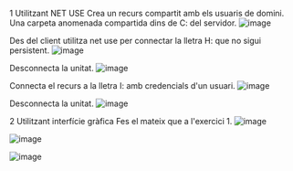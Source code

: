 1 Utilitzant NET USE
Crea un recurs compartit amb els usuaris de domini. Una carpeta anomenada compartida dins de C: del servidor.
![image](https://github.com/user-attachments/assets/60b3d963-c292-4cd5-8248-596ec99560ea)

Des del client utilitza net use per connectar la lletra H: que no sigui persistent.
![image](https://github.com/user-attachments/assets/dec235ea-9bba-4e00-b994-c78812c7d1bd)

Desconnecta la unitat.
![image](https://github.com/user-attachments/assets/e91a21b5-831e-4f96-8783-ceb441b15f93)

Connecta el recurs a la lletra I: amb credencials d'un usuari.
![image](https://github.com/user-attachments/assets/f7c62778-3273-4120-aad3-8a950add68b7)

Desconnecta la unitat.
![image](https://github.com/user-attachments/assets/c4f30821-d9b2-4f0d-bea4-3a99de043086)

2 Utilitzant interfície gràfica
Fes el mateix que a l'exercici 1.
![image](https://github.com/user-attachments/assets/9d510376-0669-4b48-a5bf-aa82faaaa042)

![image](https://github.com/user-attachments/assets/16f8f421-c748-4c6f-af33-7bdf845e67c4)

![image](https://github.com/user-attachments/assets/c14775c6-985d-4e59-8d9a-c17d44569ab5)
